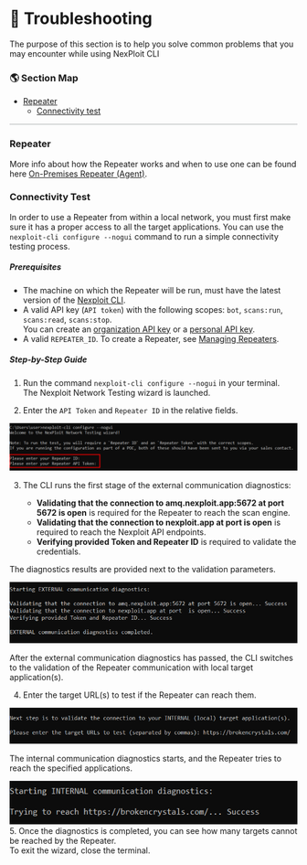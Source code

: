 # 👾 Troubleshooting

The purpose of this section is to help you solve common problems that you may encounter while using NexPloit CLI

### 🌎 Section Map <!-- {docsify-ignore} -->

- [Repeater](#repeater)
  - [Connectivity test](#connectivity-test)
 

<hr style="height:2px;background-color:#d1d3d4">

### Repeater

More info about how the Repeater works and when to use one can be found here [On-Premises Repeater (Agent)](/guide/introduction/deployment-onprem.md).

### Connectivity Test

In order to use a Repeater from within a local network, you must first make sure it has a proper access to all the target applications.
You can use the `nexploit-cli configure --nogui` command to run a simple connectivity testing process.

##### Prerequisites
- The machine on which the Repeater will be run, must have the latest version of the [Nexploit CLI](/guide/np-cli/installation.md).
- A valid API key (`API token`) with the following scopes: `bot`, `scans:run`, `scans:read`, `scans:stop`.<br>
  You can create an [organization API key](https://kb.neuralegion.com/#/guide/np-web-ui/advanced-set-up/managing-org?id=managing-organization-apicli-authentication-tokens) or a [personal API key](https://kb.neuralegion.com/#/guide/np-web-ui/advanced-set-up/managing-personal-account?id=managing-your-personal-api-keys-authentication-tokens).
- A valid `REPEATER_ID`. To create a Repeater, see [Managing Repeaters](/guide/np-web-ui/advanced-set-up/managing-repeaters.md).

##### Step-by-Step Guide

1. Run the command `nexploit-cli configure --nogui` in your terminal.<br> 
  The Nexploit Network Testing wizard is launched.
  
2. Enter the `API Token` and `Repeater ID` in the relative fields.

  ![credentials](media/test-credentials.png ':size=40%')

3. The CLI runs the first stage of the external communication diagnostics:

    * **Validating that the connection to amq.nexploit.app:5672 at port 5672 is open** is required for the Repeater to reach the scan engine.
    * **Validating that the connection to nexploit.app at port  is open** is required to reach the Nexploit API endpoints.
    * **Verifying provided Token and Repeater ID** is required to validate the credentials.

  The diagnostics results are provided next to the validation parameters. 

  ![external](media/external-diagnostics.png ':size=40%')
  
  After the external communication diagnostics has passed, the CLI switches to the validation of the Repeater communication with local target application(s).

4. Enter the target URL(s) to test if the Repeater can reach them.

  ![internal](media/internal-testing.png ':size=40%')

  The internal communication diagnostics starts, and the Repeater tries to reach the specified applications. 

  ![reach-url](media/trying-to-reach.png ':size=40%')
5. Once the diagnostics is completed, you can see how many targets cannot be reached by the Repeater.<br>
  To exit the wizard, close the terminal.

